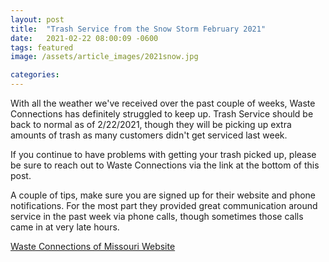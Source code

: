 ```yaml
---
layout: post
title:  "Trash Service from the Snow Storm February 2021"
date:   2021-02-22 08:00:09 -0600
tags: featured
image: /assets/article_images/2021snow.jpg

categories: 
---
```

With all the weather we've received over the past couple of weeks, Waste Connections has definitely struggled to keep up. Trash Service should be back to normal as of 2/22/2021, though they will be picking up extra amounts of trash as many customers didn't get serviced last week.

If you continue to have problems with getting your trash picked up, please be sure to reach out to Waste Connections via the link at the bottom of this post.

A couple of tips, make sure you are signed up for their website and phone notifications. For the most part they provided great communication around service in the past week via phone calls, though sometimes those calls came in at very late hours. 

[Waste Connections of Missouri Website](https://www.wasteconnectionsmo.com/)
